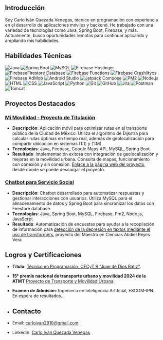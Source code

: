 ## Introducción
Soy Carlo Iván Quezada Venegas, técnico en programación con experiencia en el desarrollo de aplicaciones móviles y backend. He trabajado con una variedad de tecnologías como Java, Spring Boot, Firebase, y más. Actualmente, busco oportunidades remotas para continuar aplicando y ampliando mis habilidades.

## Habilidades Técnicas
![Java](https://img.shields.io/badge/Java-17-orange) 
![Spring Boot](https://img.shields.io/badge/Spring%20Boot-3.3.3-brightgreen) 
![MySQL](https://img.shields.io/badge/MySQL-8.0-blue)
![Firebase Hostinger](https://img.shields.io/badge/Firebase-Hosting-yellow)
![FirebaseFirestore Database](https://img.shields.io/badge/Firebase-FirestorDatabase-yellow)
![Firebase Functions](https://img.shields.io/badge/Firebase-Functions-yellow)
![Firebase Crashlitycs](https://img.shields.io/badge/Firebase-Crashlitycs-yellow)
![Firebase AdMob](https://img.shields.io/badge/Firebase-AdMob-yellow)
![Android Studio](https://img.shields.io/badge/Android%20Studio-4.1-green)
![Jetpack Compose](https://img.shields.io/badge/Jetpack%20Compose-UI-blue)
![PM2](https://img.shields.io/badge/PM2-5.4.2-lightgrey)
![Node.js](https://img.shields.io/badge/Node.js-20.17.0-brightgreen)
![HTML](https://img.shields.io/badge/HTML-5-orange)
![CSS](https://img.shields.io/badge/CSS-3-blue)
![JavaScript](https://img.shields.io/badge/JavaScript-ES6-yellow)
![Python](https://img.shields.io/badge/Python-3.8-blue)
![Git](https://img.shields.io/badge/Git-2.34-red)
![GitHub](https://img.shields.io/badge/GitHub-black)
![Jira](https://img.shields.io/badge/Jira-Project_Management-blue)
![Postman](https://img.shields.io/badge/Postman-API-orange)
![Tomcat](https://img.shields.io/badge/Tomcat-Server-yellow)

## Proyectos Destacados

### [Mi Movilidad - Proyecto de Titulación](./Proyecto%20de%20Titulación/)
- **Descripción**: Aplicación móvil para optimizar rutas en el transporte público de la Ciudad de México. Utiliza el algoritmo de Dijkstra para calcular rutas óptimas en tiempo real, además de geolocalización para compartir ubicación en sistemas (1:1) y (1:M).
- **Tecnologías**: Java, Firebase, Google Maps API, MySQL, Spring Boot.
- **Resultado**: Implementación exitosa con integración de geolocalización y mejoras en la movilidad urbana. Consulta de mapas, funcionamiento con conexión y sin conexión. [Enlace a la página web del proyecto](https://mitransporte-768d7.web.app), desde donde se puede descargar el proyecto.


### [Chatbot para Servicio Social](./Chatbot/)
- **Descripción**: Chatbot desarrollado para automatizar respuestas y gestionar interacciones con usuarios. Utiliza MySQL para el almacenamiento de datos y Spring Boot para sincronizar los datos con Firestore database.
- **Tecnologías**: Java, Spring Boot, MySQL, Firebase, Pm2, Node.js, JavaScrpt
- **Resultado**: Automatización de encuestas para ayudar a la recopilación de información para [detección de la depresión en textos mediante el uso de transformers](https://www.facebook.com/cicipnoficial/posts/pfbid0HuAACTrbreHEs1P75EtiTwpbzHGVMdmBihd7t2AXgoCyPe4hkvMCHgZg6AZii7Pdl?locale=es_LA), proyecto del Maestro en Ciencias Abdiel Reyes Vera

## Logros y Certificaciones
- **Título**: [Técnico en Programación, CECyT 9 "Juan de Dios Bátiz"](https://drive.google.com/file/d/1G5q6m42oK8xnnSYU_iW0A3BdcKRncnZK/view?usp=sharing).
- **15° premio nacional de transporte urbano y movilidad 2024 de la ATMT** [Proyecto de Transporte y Movilidad Urbana](https://www.movilidad3.com.mx/2024/10/14/ganadores-del-15-premio-nacional-de-transporte-urbano-y-movilidad-2024-de-la-amtm/).
- **Examen de Admisión**: Ingeniería en Inteligencia Artificial, ESCOM-IPN. En espera de resultados...

- ## Contacto
- Email: carloivan2910@gmail.com
- LinkedIn: [Carlo Iván Quezada Venegas](https://www.linkedin.com/in/carlo-iván-quezada-venegas-24440b305/)



